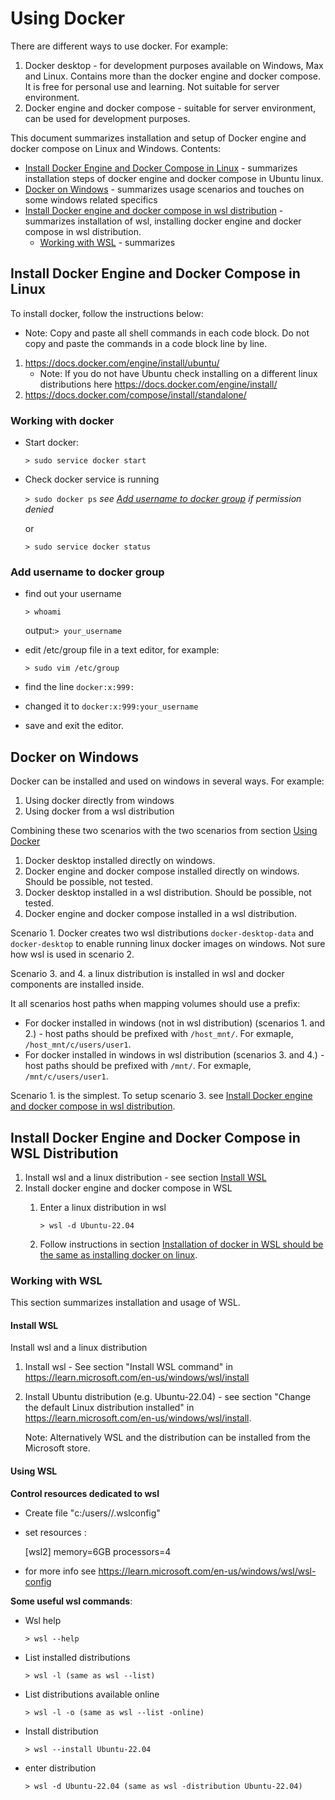 # Using Docker
There are different ways to use docker. For example:
1. Docker desktop - for development purposes available on Windows, Max and Linux. Contains more than the docker engine
   and docker compose. It is free for personal use and learning. Not suitable for server environment.
2. Docker engine and docker compose - suitable for server environment, can be used for development purposes.

This document summarizes installation and setup of Docker engine and docker compose on Linux and Windows.
Contents:
* [Install Docker Engine and Docker Compose in Linux](#install-docker-engine-and-docker-compose-in-linux) - summarizes 
 installation steps of docker engine and docker compose in Ubuntu linux.   
* [Docker on Windows](#docker-on-windows) - summarizes usage scenarios and touches on some windows related specifics
* [Install Docker engine and docker compose in wsl distribution](#install-docker-engine-and-docker-compose-in-wsl-distribution) -
  summarizes installation of wsl, installing docker engine and docker compose in wsl distribution.
  * [Working with WSL](#working-with-wsl) - summarizes 

## Install Docker Engine and Docker Compose in Linux
To install docker, follow the instructions below:
* Note: Copy and paste all shell commands in each code block. Do not copy and paste the commands in a code block line by line.
1. https://docs.docker.com/engine/install/ubuntu/
	* Note: If you do not have Ubuntu check installing on a different linux distributions here https://docs.docker.com/engine/install/
2. https://docs.docker.com/compose/install/standalone/

### Working with docker
* Start docker:

  `> sudo service docker start`

* Check docker service is running

  `> sudo docker ps` _see [Add username to docker group](#add-username-to-docker-group) if permission denied_

  or

  `> sudo service docker status`

### Add username to docker group
* find out your username

  `> whoami`

  output:`> your_username`

* edit /etc/group file in a text editor, for example:

  `> sudo vim /etc/group`

* find the line `docker:x:999:`

* changed it to
  `docker:x:999:your_username`
* save and exit the editor.

## Docker on Windows
Docker can be installed and used on windows in several ways. For example:
1. Using docker directly from windows
2. Using docker from a wsl distribution

Combining these two scenarios with the two scenarios from section [Using Docker](#using-docker)
1. Docker desktop installed directly on windows.
2. Docker engine and docker compose installed directly on windows. Should be possible, not tested.
3. Docker desktop installed in a wsl distribution. Should be possible, not tested.
4. Docker engine and docker compose installed in a wsl distribution.

Scenario 1. Docker creates two wsl distributions `docker-desktop-data` and `docker-desktop` to enable running linux 
docker images on windows. Not sure how wsl is used in scenario 2.

Scenario 3. and 4. a linux distribution is installed in wsl and docker components are installed inside.

It all scenarios host paths when mapping volumes should use a prefix:
* For docker installed in windows (not in wsl distribution) (scenarios 1. and 2.) - host paths should be prefixed with
  `/host_mnt/`. For exmaple, `/host_mnt/c/users/user1`.
* For docker installed in windows in wsl distribution (scenarios 3. and 4.) - host paths should be prefixed with
  `/mnt/`. For exmaple, `/mnt/c/users/user1`.

Scenario 1. is the simplest.
To setup scenario 3. see [Install Docker engine and docker compose in wsl distribution](#install-docker-engine-and-docker-compose-in-wsl-distribution).

## Install Docker Engine and Docker Compose in WSL Distribution
1. Install wsl and a linux distribution - see section [Install WSL](#install-wsl)
2. Install docker engine and docker compose in WSL
	1. Enter a linux distribution in wsl

	   `> wsl -d Ubuntu-22.04`
	2. Follow instructions in section [Installation of docker in WSL should be the same as installing docker on linux](#install-docker-engine-and-docker-compose-in-linux).


### Working with WSL

This section summarizes installation and usage of WSL.

#### Install WSL
Install wsl and a linux distribution
1. Install wsl - See section "Install WSL command" in https://learn.microsoft.com/en-us/windows/wsl/install
2. Install Ubuntu distribution (e.g. Ubuntu-22.04) - see section "Change the default Linux distribution installed" in https://learn.microsoft.com/en-us/windows/wsl/install.


	Note: Alternatively WSL and the distribution can be installed from the Microsoft store.

#### Using WSL
**Control resources dedicated to wsl**
- Create file "c:/users/<username>/.wslconfig"
- set resources :
	

	[wsl2]
    memory=6GB
    processors=4
- for more info see https://learn.microsoft.com/en-us/windows/wsl/wsl-config

**Some useful wsl commands**:
* Wsl help

  `> wsl --help`
* List installed distributions

  `> wsl -l (same as wsl --list)`
* List distributions available online

  `> wsl -l -o (same as wsl --list -online)`

* Install distribution

  `> wsl --install Ubuntu-22.04`

* enter distribution

  `> wsl -d Ubuntu-22.04 (same as wsl -distribution Ubuntu-22.04)`
